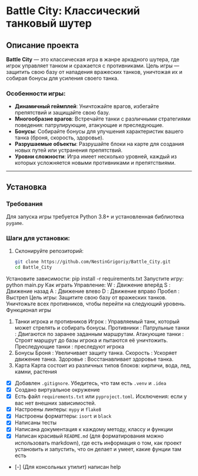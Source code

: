# Battle City: Классический танковый шутер

## Описание проекта

**Battle City** — это классическая игра в жанре аркадного шутера, где игрок управляет танком и сражается с противниками. Цель игры — защитить свою базу от нападения вражеских танков, уничтожая их и собирая бонусы для усиления своего танка.

### Особенности игры:
- **Динамичный геймплей**: Уничтожайте врагов, избегайте препятствий и защищайте свою базу.
- **Многообразие врагов**: Встречайте танки с различными стратегиями поведения: патрулирующие, атакующие и преследующие.
- **Бонусы**: Собирайте бонусы для улучшения характеристик вашего танка (броня, скорость, здоровье).
- **Разрушаемые объекты**: Разрушайте блоки на карте для создания новых путей или устранения препятствий.
- **Уровни сложности**: Игра имеет несколько уровней, каждый из которых усложняется новыми противниками и препятствиями.

---

## Установка

### Требования
Для запуска игры требуется Python 3.8+ и установленная библиотека `pygame`.

### Шаги для установки:
1. Склонируйте репозиторий:
   ```bash
   git clone https://github.com/NestinGrigoriy/Battle_City.git
   cd Battle_City
Установите зависимости:
pip install -r requirements.txt
Запустите игру:
python main.py
Как играть
Управление:
W : Движение вперёд
S : Движение назад
A : Движение влево
D : Движение вправо
Пробел : Выстрел
Цель игры:
Защитите свою базу от вражеских танков.
Уничтожьте всех противников, чтобы перейти на следующий уровень.
Функционал игры
1. Танки игрока и противников
Игрок : Управляемый танк, который может стрелять и собирать бонусы.
Противники :
Патрульные танки : Двигаются по заранее заданным маршрутам.
Атакующие танки : Строят маршрут до базы игрока и пытаются её уничтожить.
Преследующие танки : преследуют игрока
2. Бонусы
Броня : Увеличивает защиту танка.
Скорость : Ускоряет движение танка.
Здоровье : Восстанавливает здоровье танка.
3. Карта
Карта состоит из различных типов блоков:
кирпичи, вода, лед, камни, растения
- [x] Добавлен `.gitignore`. Убедитесь, что там есть `.venv` и `.idea`
- [x] Создано виртуальное окружение
- [x] Есть файл `requirements.txt` или `pyproject.toml`. Исключения: если у вас нет внешних зависимостей.
- [x] Настроены линтеры: `mypy` и `flake8`
- [x] Настроены форматтеры: `isort` и `black`
- [x] Написаны тесты
- [x] Написана документация к каждому методу, классу и функции
- [x] Написан красивый `README.md` (для форматирования можно использовать markdown), где есть информация о том, как проект установить и запустить, что он делает  и умеет, какие фунции там есть
- [-] (Для консольных утилит) написан help
